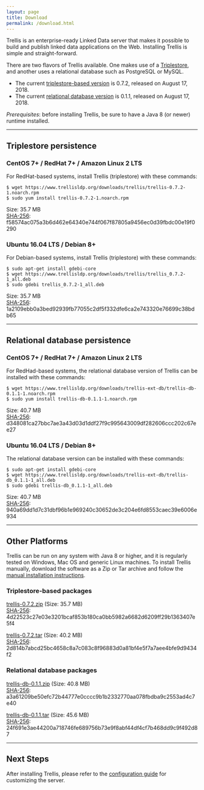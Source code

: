 ```yaml
---
layout: page
title: Download
permalink: /download.html
---
```


Trellis is an enterprise-ready Linked Data server that makes it possible to build and publish linked data applications on the Web.
Installing Trellis is simple and straight-forward.

There are two flavors of Trellis available. One makes use of a [Triplestore](https://en.wikipedia.org/wiki/Triplestore), and another uses a relational database such as PostgreSQL or MySQL.

  * The current [triplestore-based version](https://github.com/trellis-ldp/trellis/releases/latest) is 0.7.2, released on August 17, 2018.
  * The current [relational database version](https://github.com/trellis-ldp/trellis-ext-db/releases/latest) is 0.1.1, released on August 17, 2018.

_Prerequisites_: before installing Trellis, be sure to have a Java 8 (or newer) runtime installed.

---

## Triplestore persistence

### CentOS 7+ / RedHat 7+ / Amazon Linux 2 LTS

For RedHat-based systems, install Trellis (triplestore) with these commands:

    $ wget https://www.trellisldp.org/downloads/trellis/trellis-0.7.2-1.noarch.rpm
    $ sudo yum install trellis-0.7.2-1.noarch.rpm

Size: 35.7 MB  
[SHA-256](https://www.trellisldp.org/downloads/trellis/trellis-0.7.2-1.noarch.rpm.sha256): f58574ac075a3b6d462e64340e744f067f87805a9456ec0d39fbdc00e19f0290

### Ubuntu 16.04 LTS / Debian 8+

For Debian-based systems, install Trellis (triplestore) with these commands:

    $ sudo apt-get install gdebi-core
    $ wget https://www.trellisldp.org/downloads/trellis/trellis_0.7.2-1_all.deb
    $ sudo gdebi trellis_0.7.2-1_all.deb

Size: 35.7 MB  
[SHA-256](https://www.trellisldp.org/downloads/trellis/trellis_0.7.2-1_all.deb.sha256): 1a2109ebb0a3bed92939fb77055c2df5f332dfe6ca2e743320e76699c38bdb65

---

## Relational database persistence

### CentOS 7+ / RedHat 7+ / Amazon Linux 2 LTS

For RedHad-based systems, the relational database version of Trellis can be installed with these commands:

    $ wget https://www.trellisldp.org/downloads/trellis-ext-db/trellis-db-0.1.1-1.noarch.rpm
    $ sudo yum install trellis-db-0.1.1-1.noarch.rpm

Size: 40.7 MB  
[SHA-256](https://www.trellisldp.org/downloads/trellis-ext-db/trellis-db-0.1.1-1.noarch.rpm.sha256): d348081ca27bbc7ae3a43d03d1ddf27f9c995643009df282606ccc202c67ee27


### Ubuntu 16.04 LTS / Debian 8+

The relational database version can be installed with these commands:

    $ sudo apt-get install gdebi-core
    $ wget https://www.trellisldp.org/downloads/trellis-ext-db/trellis-db_0.1.1-1_all.deb
    $ sudo gdebi trellis-db_0.1.1-1_all.deb

Size: 40.7 MB  
[SHA-256](https://www.trellisldp.org/downloads/trellis-ext-db/trellis-db_0.1.1-1_all.deb.sha256): 940a69dd1d7c31dbf96b1e969240c30652de3c204e6fd8553caec39e6006e934

---

## Other Platforms

Trellis can be run on any system with Java 8 or higher, and it is regularly
tested on Windows, Mac OS and generic Linux machines. To install Trellis
manually, download the software as a Zip or Tar archive and follow the
[manual installation instructions](https://github.com/trellis-ldp/trellis/wiki/Manual-Installation).

### Triplestore-based packages

[trellis-0.7.2.zip](https://www.trellisldp.org/downloads/trellis/trellis-0.7.2.zip)
(Size: 35.7 MB)  
[SHA-256](https://www.trellisldp.org/downloads/trellis/trellis-0.7.2.zip.sha256): 4d22523c27e03e3201bcaf853b180ca0bb5982a6682d6209ff29b1363407e5f4

[trellis-0.7.2.tar](https://www.trellisldp.org/downloads/trellis/trellis-0.7.2.tar)
(Size: 40.2 MB)  
[SHA-256](https://www.trellisldp.org/downloads/trellis/trellis-0.7.2.tar.sha256): 2d814b7abcd25bc4658c8a7c083c8f96883d0a81bf4e5f7a7aee4bfe9d9434f2

### Relational database packages

[trellis-db-0.1.1.zip](https://www.trellisldp.org/downloads/trellis-ext-db/trellis-db-0.1.1.zip)
(Size: 40.8 MB)  
[SHA-256](https://www.trellisldp.org/downloads/trellis-ext-db/trellis-db-0.1.1.zip.sha256): a3a61209be50efc72b44777e0cccc9b1b2332770aa078fbdba9c2553ad4c7e40

[trellis-db-0.1.1.tar](https://www.trellisldp.org/downloads/trellis-ext-db/trellis-db-0.1.1.tar)
(Size: 45.6 MB)  
[SHA-256](https://www.trellisldp.org/downloads/trellis-ext-db/trellis-db-0.1.1.tar.sha256): 24f691e3ae44200a718746fe689756b73e9f8abf44df4cf7b468dd9c9f492d87

---

## Next Steps

After installing Trellis, please refer to the [configuration guide](https://github.com/trellis-ldp/trellis/wiki/Configuration-Guide)
for customizing the server.


